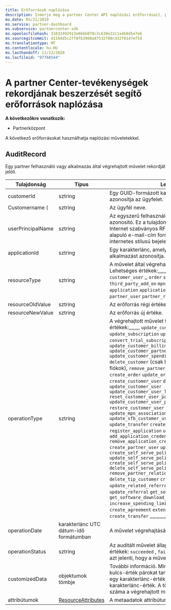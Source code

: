 ```yaml
---
title: Erőforrások naplózása
description: Ismerje meg a partner Center API naplózási erőforrásait, például a AuditRecord, amelyekkel a partner Center-tevékenységek rekordját kérheti le.
ms.date: 05/21/2019
ms.service: partner-dashboard
ms.subservice: partnercenter-sdk
ms.openlocfilehash: 31832492913e866b078c3c638e22c1a4b8d5e7e6
ms.sourcegitcommit: d1104d5c27f8fb3908a87532f80c432f0147ef5d
ms.translationtype: MT
ms.contentlocale: hu-HU
ms.lasthandoff: 11/13/2020
ms.locfileid: "97768544"
---
```

# <a name="auditing-resources-that-help-you-get-a-record-of-partner-center-activity"></a>A partner Center-tevékenységek rekordjának beszerzését segítő erőforrások naplózása

**A következőkre vonatkozik:**

- Partnerközpont

A következő erőforrásokat használhatja naplózási műveletekkel.

## <a name="auditrecord"></a>AuditRecord

Egy partner felhasználó vagy alkalmazás által végrehajtott művelet rekordját jelöli.

| Tulajdonság | Típus | Leírás |
| --- | --- | ---|
| customerId | sztring | Egy GUID-formázott karakterlánc, amely azonosítja az ügyfelet. |
| Customername ( | sztring | Az ügyfél neve. |
| userPrincipalName | sztring | Az egyszerű felhasználónév vagy a felhasználói azonosító. Ez a tulajdonság általában egy, az Internet szabványos RFC 822-es verzióján alapuló e-mail-cím formátumú felhasználó internetes stílusú bejelentkezési neve. |
| applicationId | sztring | Egy karakterlánc, amely a műveletet végrehajtó alkalmazást azonosítja. |
| resourceType | sztring | A művelet által végrehajtott erőforrás típusa. Lehetséges értékek:,,,,,,,,, `customer` `customer_user` ,, `order` `subscription` `license` `third_party_add_on` `mpn_association` `transfer` `application` `application_credential` `partner_user` `partner_relationship` . |
| resourceOldValue | sztring | Az erőforrás régi értéke. |
| resourceNewValue | sztring | Az erőforrás új értéke. |
| operationType | sztring | A végrehajtott művelet típusa. Lehetséges értékek:,,,,,,,, `update_customer_qualification` `update_subscription` `upgrade_subscription` `convert_trial_subscription` `add_customer` `update_customer_billing_profile` `update_customer_partner_contract_company_name` `update_customer_spending_budget` `delete_customer` (csak homokozó-integrációs fiókok), `remove_partner_customer_relationship` `create_order` `update_order` `create_customer_user` `delete_customer_user` `update_customer_user` `update_customer_user_licenses` `reset_customer_user_password` `update_customer_user_principal_name` `restore_customer_user` `create_mpn_association` `update_mpn_association` `update_sfb_customer_user_licenses` `update_transfer` `create_partner_relationship` `register_application` `unregister_application` `add_application_credential` `remove_application_credential` `create_partner_user` `update_partner_user` `create_self_serve_policy` `update_self_serve_policy` `create_self_serve_policy` `delete_self_serve_policy` `remove_partner_relationship` `delete_tip_customer` `create_related_referral` `update_related_referral` `create_referral` `update_referral` `get_software_key` `get_software_download_link` `increase_spending_limit` `ready_invoice` `create_agreement` `extend_relationship` `create_transfer` ,,,,,,,,,,,,,,,,,,,,,,,,,,,,,,,,,,,,,,,,,,,,,,,,,, |
| operationDate | karakterlánc UTC dátum-idő formátumban | A művelet végrehajtásának dátuma és időpontja. |
| operationStatus | sztring | Az auditált művelet állapota. Lehetséges értékek: `succeeded` , `failed` , vagy `progress` , ami azt jelenti, hogy a művelet még folyamatban van. |
| customizedData  | objektumok tömbje | További információ. Minden objektum két JSON kulcs-érték párokat tartalmaz: az első `key` és egy karakterlánc-érték, a második `value` és egy karakterlánc-érték. A tömbben lévő objektumok száma a végrehajtott művelet típusától függ. |
| attribútumok | [ResourceAttributes](utility-resources.md#resourceattributes) | A metaadatok attribútumai. |
